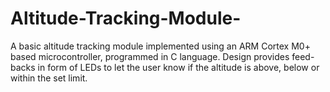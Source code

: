 # Altitude-Tracking-Module-
A basic altitude tracking module implemented using an ARM Cortex M0+ based microcontroller, programmed in C language. Design provides feed-backs in form of LEDs to let the user know if the altitude is above, below or within the set limit. 
